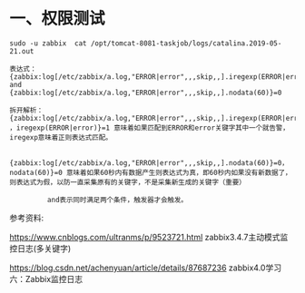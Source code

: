# 一、权限测试
```
sudo -u zabbix  cat /opt/tomcat-8081-taskjob/logs/catalina.2019-05-21.out
```

```
表达式：{zabbix:log[/etc/zabbix/a.log,"ERROR|error",,,skip,,].iregexp(ERROR|error)}=1 and  {zabbix:log[/etc/zabbix/a.log,"ERROR|error",,,skip,,].nodata(60)}=0

拆开解析：{zabbix:log[/etc/zabbix/a.log,"ERROR|error",,,skip,,].iregexp(ERROR|error)}=1 ，iregexp(ERROR|error)}=1 意味着如果匹配到ERROR和error关键字其中一个就告警，iregexp意味着正则表达式匹配。

        {zabbix:log[/etc/zabbix/a.log,"ERROR|error",,,skip,,].nodata(60)}=0，nodata(60)}=0 意味着如果60秒内有数据产生则表达式为真，即60秒内如果没有新数据了，则表达式为假，以防一直采集原有的关键字，不是采集新生成的关键字（重要）

　　　　　 and表示同时满足两个条件，触发器才会触发。
```

参考资料:

https://www.cnblogs.com/ultranms/p/9523721.html  zabbix3.4.7主动模式监控日志(多关键字)


https://blog.csdn.net/achenyuan/article/details/87687236  zabbix4.0学习六：Zabbix监控日志

